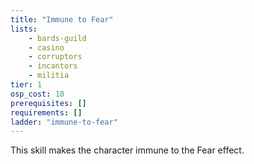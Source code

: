 ```yaml
---
title: "Immune to Fear"
lists:
    - bards-guild
    - casino
    - corruptors
    - incantors
    - militia
tier: 1
osp_cost: 10
prerequisites: []
requirements: []
ladder: "immune-to-fear"
---
```

This skill makes the character immune to the Fear effect.